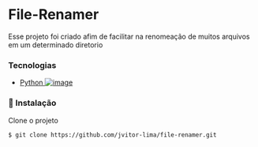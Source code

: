 # File-Renamer
Esse projeto foi criado afim de facilitar na renomeação de muitos arquivos em um determinado diretorio 
### Tecnologias 

- [Python ![image](https://user-images.githubusercontent.com/112414200/204548137-dcab2d9f-8656-4b77-b4d5-44b28a36f775.png)](https://devdocs.io/python/)

### 🚀 Instalação

Clone o projeto
```sh
$ git clone https://github.com/jvitor-lima/file-renamer.git
```


